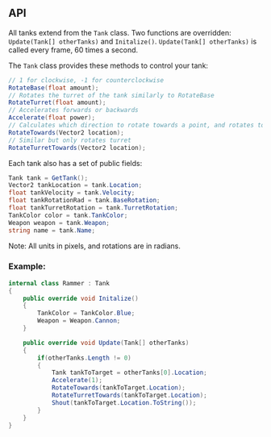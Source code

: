 ## API ##
All tanks extend from the `Tank` class. Two functions are overridden: `Update(Tank[] otherTanks)` and `Initalize()`.
`Update(Tank[] otherTanks)` is called every frame, 60 times a second.

The `Tank` class provides these methods to control your tank:
```csharp
// 1 for clockwise, -1 for counterclockwise
RotateBase(float amount);
// Rotates the turret of the tank similarly to RotateBase
RotateTurret(float amount);
// Accelerates forwards or backwards
Accelerate(float power);
// Calculates which direction to rotate towards a point, and rotates to it
RotateTowards(Vector2 location);
// Similar but only rotates turret
RotateTurretTowards(Vector2 location);
```
Each tank also has a set of public fields:
```csharp
Tank tank = GetTank();
Vector2 tankLocation = tank.Location;
float tankVelocity = tank.Velocity;
float tankRotationRad = tank.BaseRotation;
float tankTurretRotation = tank.TurretRotation;
TankColor color = tank.TankColor;
Weapon weapon = tank.Weapon;
string name = tank.Name;
```
Note: All units in pixels, and rotations are in radians.

### Example: ###
```csharp
internal class Rammer : Tank
{
    public override void Initalize()
    {
        TankColor = TankColor.Blue;
        Weapon = Weapon.Cannon;
    }

    public override void Update(Tank[] otherTanks)
    {
        if(otherTanks.Length != 0)
        {
            Tank tankToTarget = otherTanks[0].Location;
            Accelerate(1);
            RotateTowards(tankToTarget.Location);
            RotateTurretTowards(tankToTarget.Location);
            Shout(tankToTarget.Location.ToString());
        }            
    }
}
```
